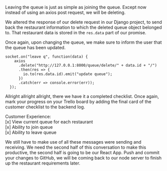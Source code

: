 Leaving the queue is just as simple as joining the queue. Except now instead of using an axios post request, we will be deleting. 

We altered the response of our delete request in our Django project, to send back the restaurant information to which the deleted queue object belonged to. That restaurant data is stored in the `res.data` part of our promise.

Once again, upon changing the queue, we make sure to inform the user that the queue has been updated. 

```
socket.on("leave q", function(data) {
    axios
      .delete("http://127.0.0.1:8000/queue/delete/" + data.id + "/")
      .then(res => {
        io.to(res.data.id).emit("update queue");
      })
      .catch(err => console.error(err));
  });
```

Allright allright allright, there we have it a completed checklist. Once again, mark your progress on your Trello board by adding the final card of the customer checklist to the backend log.  

Customer Experience:  
[x] View current queue for each restaurant  
[x] Ability to join queue  
[x] Ability to leave queue

We still have to make use of all these messages were sending and receiving. We need the second half of this conversation to make this productive, the second half is going to be our React App. Push and commit your changes to GitHub, we will be coming back to our node server to finish up the restaurant requirements later. 

